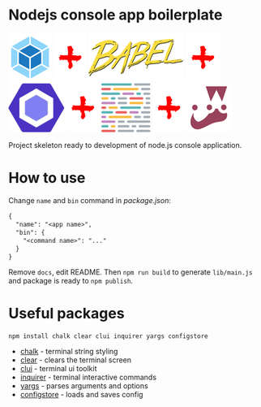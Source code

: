 # Nodejs console app boilerplate
![](docs/webpack.png "Webpack")
![](docs/plus.png "")
![](docs/babel.png "Babel")
![](docs/plus.png "")
![](docs/eslint.png "ESLint")
![](docs/plus.png "")
![](docs/prettier.png "Prettier")
![](docs/plus.png "")
![](docs/jest.png "Jest")

Project skeleton ready to development of node.js console application.

# How to use
Change `name` and `bin` command in *package.json*:
```
{
  "name": "<app name>",
  "bin": {
    "<command name>": "..."
  }
}
```
Remove `docs`, edit README. Then `npm run build` to generate `lib/main.js` and package is ready to `npm publish`.

# Useful packages
```
npm install chalk clear clui inquirer yargs configstore
``` 

* [chalk](https://github.com/chalk/chalk) - terminal string styling
* [clear](https://github.com/bahamas10/node-clear) - clears the terminal screen
* [clui](https://github.com/nathanpeck/clui) - terminal ui toolkit
* [inquirer](https://github.com/SBoudrias/Inquirer.js) - terminal interactive commands
* [yargs](https://github.com/yargs/yargs) - parses arguments and options
* [configstore](https://github.com/yeoman/configstore) - loads and saves config
